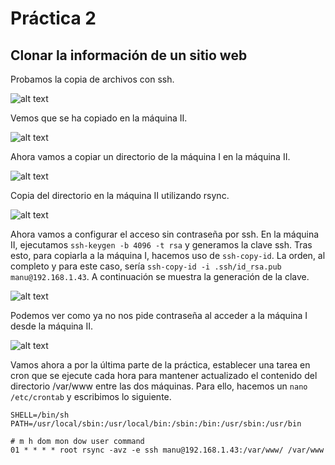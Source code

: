 # Práctica 2
## Clonar la información de un sitio web

Probamos la copia de archivos con ssh.

![alt text](http://i.imgur.com/P1d7arw.png)

Vemos que se ha copiado en la máquina II.

![alt text](http://i.imgur.com/oMJNgGE.png)

Ahora vamos a copiar un directorio de la máquina I en la máquina II.

![alt text](http://i.imgur.com/ExyhOv6.png)

Copia del directorio en la máquina II utilizando rsync.

![alt text](http://i.imgur.com/TUtchcp.png)

Ahora vamos a configurar el acceso sin contraseña por ssh. En la máquina II, ejecutamos ```ssh-keygen -b 4096 -t rsa``` y generamos la clave ssh. Tras esto, para copiarla a la máquina I, hacemos uso de ```ssh-copy-id```. La orden, al completo y para este caso, sería ```ssh-copy-id -i .ssh/id_rsa.pub manu@192.168.1.43```. A continuación se muestra la generación de la clave.

![alt text](http://i.imgur.com/j5Hdoqn.png)

Podemos ver como ya no nos pide contraseña al acceder a la máquina I desde la máquina II.

![alt text](http://i.imgur.com/F6w9Ude.png)

Vamos ahora a por la última parte de la práctica, establecer una tarea en cron que se ejecute cada hora para mantener
actualizado el contenido del directorio /var/www entre las dos máquinas. Para ello, hacemos un ```nano /etc/crontab``` y escribimos lo siguiente.

```
SHELL=/bin/sh
PATH=/usr/local/sbin:/usr/local/bin:/sbin:/bin:/usr/sbin:/usr/bin

# m h dom mon dow user command
01 * * * * root rsync -avz -e ssh manu@192.168.1.43:/var/www/ /var/www
```
